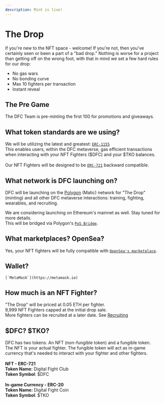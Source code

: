 ```yaml
---
description: Mint is live!
---
```


# The Drop

If you're new to the NFT space - welcome! If you're not, then you've certainly seen or been a part of a "bad drop." Nothing is worse for a project than getting off on the wrong foot, with that in mind we set a few hard rules for our drop:&#x20;

* No gas wars
* No bonding curve
* Max 10 fighters per transaction
* Instant reveal

## The Pre Game

The DFC Team is pre-minting the first 100 for promotions and giveaways.

## What token standards are we using?

We will be utilizing the latest and greatest: [`ERC-1155`](https://eips.ethereum.org/EIPS/eip-1155)\
This enables users, within the DFC metaverse,  gas efficient transactions when interacting with your NFT Fighters ($DFC) and your $TKO balances. \
\
Our NFT Fighters will be designed to be [`ERC-721`](https://eips.ethereum.org/EIPS/eip-721) backward compatible.&#x20;

## What network is DFC launching on?

DFC will be launching on the [Polygon](https://polygon.technology) (Matic) network for "The Drop" (minting) and all other DFC metaverse interactions: training, fighting, wearables, and recruiting.

We are considering launching on Ethereum's mainnet as well. Stay tuned for more details.\
This will be bridged via Polygon's [`PoS Bridge`](https://docs.matic.network/docs/develop/ethereum-matic/pos/getting-started/). &#x20;

## What marketplaces? OpenSea?

Yes, your NFT fighters will be fully compatible with [`OpenSea's marketplace`](https://opensea.io).&#x20;

## Wallet?

``[`MetaMask`](https://metamask.io)``

## How much is an NFT Fighter?

"The Drop" will be priced at 0.05 ETH per fighter. \
9,999 NFT Fighters capped at the initial drop sale. \
More fighters can be recruited at a later date. See [Recruiting](recruiting.md)

## $DFC? $TKO?

DFC has two tokens. An NFT (non-fungible token) and a fungible token. \
The NFT is your actual fighter. The fungible token will act as in-game currency that's needed to interact with your fighter and other fighters. \
\
**NFT - ERC-721**\
**Token Name**: Digital Fight Club\
**Token Symbol**: $DFC\
\
**In-game Currency - ERC-20**\
**Token Name:** Digital Fight Coin\
**Token Symbol**: $TKO





